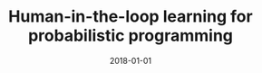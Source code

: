 ---
title: "Human-in-the-loop learning for probabilistic programming"
collection: publications
permalink: /publication/2018-01-01-Human-in-the-loop-learning-for-probabilistic-programming
date: 2018-01-01
venue: 'Proceedings of the Inaugural International Conference on Probabilistic Programming'
---